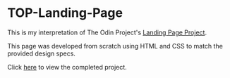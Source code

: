 # TOP-Landing-Page

This is my interpretation of The Odin Project's [Landing Page Project](https://www.theodinproject.com/lessons/foundations-landing-page). 

This page was developed from scratch using HTML and CSS to match the provided design specs. 

Click [here](https://kstearn.github.io/TOP-Landing-Page/) to view the completed project.